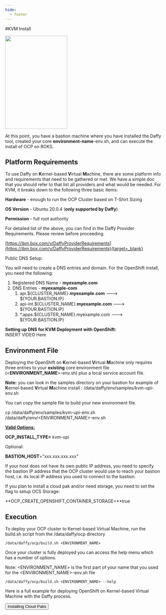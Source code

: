 ```yaml
---
hide:
  - footer
---
```

<script>
  document.title = "Deploy OCP - KVM";
</script>

#KVM Install

<img src='../images/kvm.jpeg'  align="top" width="200"  height="300" style = "float">

  At this point, you have a bastion machine where you have installed the Daffy tool, created your core <b>environment-name</b>-env.sh, and can execute the install of OCP on ROKS.

## Platform Requirements

To use Daffy on **K**ernel-based **V**irtual **M**achine, there are some platform info and requirements that need to be gathered or met. We have a simple doc that you should refer to that list all providers and what would be needed.  For KVM, it breaks down to the following three basic items:

**Hardware** - enough to run the OCP Cluster based on T-Shirt Sizing

**OS Version** - Ubuntu 20.0.4 (**only supported by Daffy**)

**Permission** - full root authority

For detailed list of the above, you can find in the Daffy Provider Requirements. Please review before proceeding.

[https://ibm.box.com/v/DaffyProviderRequirements](https://ibm.box.com/v/DaffyProviderRequirements){target=_blank}

Public DNS Setup:

You will need to create a DNS entries and domain. For the OpenShift install, you need the following:

1. Registered DNS Name - **myexample.com**
2. DNS Entries - **myexample-com**
    1. api.${CLUSTER_NAME}.**myexample.com**        --->    ${YOUR.BASTION.IP}
    2. api-int.${CLUSTER_NAME}.**myexample.com**    --->    ${YOUR.BASTION.IP}
    3. *.apps.${CLUSTER_NAME}.myexample.com         --->    ${YOUR.BASTION.IP}


**Setting up DNS for KVM Deployment with OpenShift:**    
INSERT VIDEO Here

## Environment File

Deploying the OpenShift on **K**ernel-based **V**irtual **M**achine only requires three entries to your <b>existing</b> core environment file (<**ENVIRONMENT_NAME**>-env.sh) plus a local service account file.

**Note:** you can look in the samples directory on your bastion for example of **K**ernel-based **V**irtual **M**achine install : /data/daffy/env/samples/kvm-upi-env.sh



You can copy the sample file to build your new environment  file.

cp /data/daffy/env/samples/kvm-upi-env.sh /data/daffy/env/<ENVIRONMENT_NAME>-env.sh

**<u>Valid Options:</u>**

**OCP_INSTALL_TYPE=** kvm-upi

Optional:

**BASTION_HOST**="xxx.xxx.xxx.xxx"

If your host does not have its own public IP address, you need to specify the bastion IP address that the OCP cluster would use to reach your bastion host, i.e. its local IP address you used to connect to the bastion.

If you plan to install a cloud pak and/or need storage, you need to set the flag to setup OCS Storage:

**OCP_CREATE_OPENSHIFT_CONTAINER_STORAGE=**true

## Execution

To deploy your OCP cluster to Kernel-based Virtual Machine, run the build.sh script from the /data/daffy/ocp directory

```console
/data/daffy/ocp/build.sh <ENVIRONMENT_NAME>
```

Once your cluster is fully deployed you can access the help menu which has a number of options.

Note: &lt;ENVIRONMENT_NAME&gt; is the first part of your name that you used for the &lt;ENVIRONMENT_NAME&gt;-env.sh file
```console
/data/daffy/ocp/build.sh <ENVIRONMENT_NAME> --help
```

Here is a full example for deploying OpenShift on Kernel-based Virtual Machine with the Daffy process.

<button onclick="location.href='../../Cloud-Paks/'" class="custom-btn btn-7">
Installing Cloud Paks</button>
